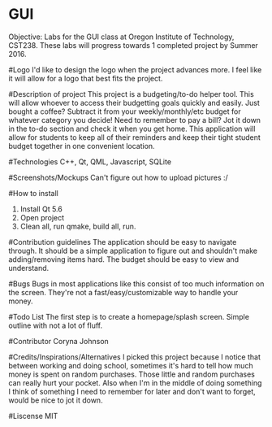 # GUI
Objective: Labs for the GUI class at Oregon Institute of Technology, CST238. These labs will progress towards 1 completed project by Summer 2016.

#Logo
I'd like to design the logo when the project advances more. I feel like it will allow for a logo that best fits the project.

#Description of project
This project is a budgeting/to-do helper tool. This will allow whoever to access their budgetting goals quickly and easily. Just bought a coffee? Subtract it from your weekly/monthly/etc budget for whatever category you decide! Need to remember to pay a bill? Jot it down in the to-do section and check it when you get home. This application will allow for students to keep all of their reminders and keep their tight student budget together in one convenient location.

#Technologies
C++, Qt, QML, Javascript, SQLite

#Screenshots/Mockups
Can't figure out how to upload pictures :/

#How to install
1. Install Qt 5.6 
2. Open project 
3. Clean all, run qmake, build all, run.

#Contribution guidelines
The application should be easy to navigate through. It should be a simple application to figure out and shouldn't make adding/removing items hard. The budget should be easy to view and understand.

#Bugs
Bugs in most applications like this consist of too much information on the screen. They're not a fast/easy/customizable way to handle your money. 

#Todo List
The first step is to create a homepage/splash screen. Simple outline with not a lot of fluff.

#Contributor
Coryna Johnson

#Credits/Inspirations/Alternatives
I picked this project because I notice that between working and doing school, sometimes it's hard to tell how much money is spent on random purchases. Those little and random purchases can really hurt your pocket. Also when I'm in the middle of doing something I think of something I need to remember for later and don't want to forget, would be nice to jot it down.

#Liscense
MIT

